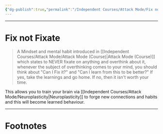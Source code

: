 ```yaml
---
{"dg-publish":true,"permalink":"/Independent Courses/Attack Mode/Fix not Fixate/","tags":["Psychology"]}
---
```



---
# Fix not Fixate
> A Mindset and mental habit introduced in [[Independent Courses/Attack Mode/Attack Mode (Course)\|Attack Mode (Course)]] which states to NEVER fixate on anything and overthink about it, whenever the subject of overthinking comes to your mind, you should think about "Can I Fix it?" and "Can I learn from this to be better?" If yes, take the learnings and go home. If no, then it isn't worth your time.

This allows you to train your brain via [[Independent Courses/Attack Mode/Neuroplasticity\|Neuroplasticity]] to forge new connections and habits and this will become learned behaviour.


---
# Footnotes